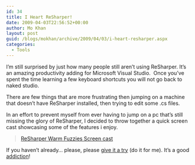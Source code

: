 ```yaml
---
id: 34
title: I Heart ReSharper!
date: 2009-04-03T22:56:52+00:00
author: Mo Khan
layout: post
guid: /blogs/mokhan/archive/2009/04/03/i-heart-resharper.aspx
categories:
  - Tools
---
```

I’m still surprised by just how many people still aren’t using ReSharper. It’s an amazing productivity adding for Microsoft Visual Studio.&#160; Once you’ve spent the time learning a few keyboard shortcuts you will not go back to naked studio.

There are few things that are more frustrating then jumping on a machine that doesn’t have ReSharper installed, then trying to edit some .cs files.

In an effort to prevent myself from ever having to jump on a pc that’s still missing the glory of ReSharper, I decided to throw together a quick screen cast showcasing some of the features i enjoy.

> [ReSharper Warm Fuzzies Screen cast](http://mokhan.ca/screencasts/rocknrolla/rock_n_rolla/rock_n_rolla.html)

If you haven’t already… please, please [give it a try](http://www.jetbrains.com/resharper/) (do it for me). It’s a good [addiction](http://www.jetbrains.net/confluence/display/ReSharper/ReSharper+4.5+Nightly+Builds)!